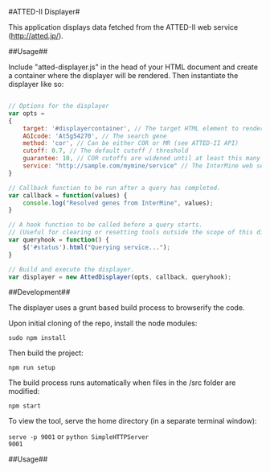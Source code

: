 #ATTED-II Displayer#

This application displays data fetched from the ATTED-II web service (http://atted.jp/).

##Usage##

Include "atted-displayer.js" in the head of your HTML document and create a container where the displayer will be rendered. Then instantiate the displayer like so:

```javascript

// Options for the displayer
var opts = 
{                
	target: '#displayercontainer', // The target HTML element to render the table.
	AGIcode: 'At5g54270', // The search gene
	method: 'cor', // Can be either COR or MR (see ATTED-II API)
	cutoff: 0.7, // The default cutoff / threshold
	guarantee: 10, // COR cutoffs are widened until at least this many results are returned.
	service: "http://sample.com/mymine/service" // The InterMine web service to resolve IDs
}

// Callback function to be run after a query has completed.
var callback = function(values) {
	console.log("Resolved genes from InterMine", values);
}

// A hook function to be called before a query starts.
// (Useful for clearing or resetting tools outside the scope of this displayer)
var queryhook = function() {
	$('#status').html("Querying service...");
}

// Build and execute the displayer.
var displayer = new AttedDisplayer(opts, callback, queryhook);
```
    
##Development##

The displayer uses a grunt based build process to browserify the code.

Upon initial cloning of the repo, install the node modules:

<code>sudo npm install</code>

Then build the project:

<code>npm run setup</code>

The build process runs automatically when files in the /src folder are modified:

<code>npm start</code>

To view the tool, serve the home directory (in a separate terminal window):

 <code>serve -p 9001</code>
 or
 <code>python SimpleHTTPServer 9001</code>

##Usage##





